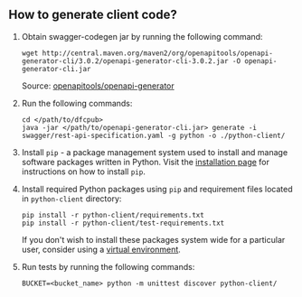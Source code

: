 ## How to generate client code?

1. Obtain swagger-codegen jar by running the following command:
    ```
    wget http://central.maven.org/maven2/org/openapitools/openapi-generator-cli/3.0.2/openapi-generator-cli-3.0.2.jar -O openapi-generator-cli.jar
    ```
   Source: [openapitools/openapi-generator](https://github.com/openapitools/openapi-generator)

2. Run the following commands:
    ```
    cd </path/to/dfcpub>
    java -jar </path/to/openapi-generator-cli.jar> generate -i swagger/rest-api-specification.yaml -g python -o ./python-client/
    ```

3. Install `pip` - a package management system used to install and manage software packages written in Python. Visit the [installation page](https://pip.pypa.io/en/stable/installing/) for instructions on how to install `pip`.

4. Install required Python packages using `pip` and requirement files located in `python-client` directory:

   ```
   pip install -r python-client/requirements.txt
   pip install -r python-client/test-requirements.txt
   ```

   If you don't wish to install these packages system wide for a particular user, consider using a [virtual environment](https://pypi.org/project/virtualenv/).

5. Run tests by running the following commands:
    ```
    BUCKET=<bucket_name> python -m unittest discover python-client/
    ```
